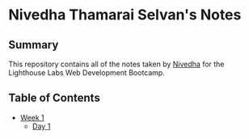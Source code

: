 # Nivedha Thamarai Selvan's Notes

## Summary

This repository contains all of the notes taken by [Nivedha](https://github.com/Nivedha94/lighthouse-web-notes) for the Lighthouse Labs Web Development Bootcamp.

## Table of Contents

* [Week 1](/Week_1)
  * [Day 1](/Week_1/Day_1)

